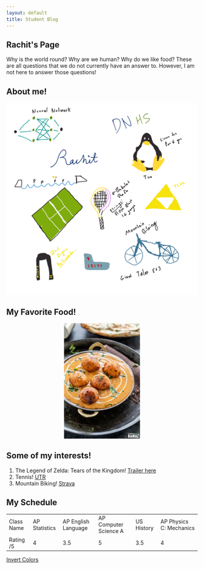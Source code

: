```yaml
---
layout: default
title: Student Blog
---
```


## Rachit's Page

Why is the world round? Why are we human? Why do we like food? These are all questions that we do not currently have an answer to. However, I am not here to answer those questions!

## About me!
<div style="text-align: center;">   
    <img src="images/freeform.png" alt="drawing" width="700"/>
</div>

## My Favorite Food!

<div style="text-align: center;">   
    <img src="images/malai_kofta.jpeg" alt="drawing" width="200"/>
</div>


## Some of my interests!

1. The Legend of Zelda: Tears of the Kingdom! [Trailer here](https://www.youtube.com/watch?v=uHGShqcAHlQ&pp=ygUMdG90ayB0cmFpbGVy)
2. Tennis! [UTR](https://app.universaltennis.com/profiles/1320939)
3. Mountain Biking! [Strava](https://www.strava.com/athletes/59848940)

## My Schedule
<table>
  <tr>
    <td>Class Name</td>
    <td>AP Statistics</td>
    <td>AP English Language</td>
    <td>AP Computer Science A</td>
    <td>US History</td>
    <td>AP Physics C: Mechanics</td>
  </tr>
  <tr>
    <td>Rating /5</td>
    <td>4</td>
    <td>3.5</td>
    <td>5</td>
    <td>3.5</td>
    <td>4</td>
  </tr>
</table>

<style>
    .invert {
        filter: invert(100%);
    }
</style>

<a href="#" id="invertButton">Invert Colors</a>

<script>
document.getElementById('invertButton').addEventListener('click', function(e) {
    e.preventDefault();
    document.body.classList.toggle('invert');
});
</script>
